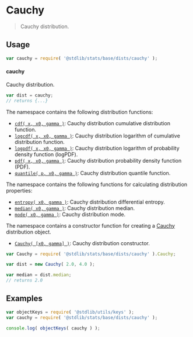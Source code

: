 <!--

@license Apache-2.0

Copyright (c) 2018 The Stdlib Authors.

Licensed under the Apache License, Version 2.0 (the "License");
you may not use this file except in compliance with the License.
You may obtain a copy of the License at

   http://www.apache.org/licenses/LICENSE-2.0

Unless required by applicable law or agreed to in writing, software
distributed under the License is distributed on an "AS IS" BASIS,
WITHOUT WARRANTIES OR CONDITIONS OF ANY KIND, either express or implied.
See the License for the specific language governing permissions and
limitations under the License.

-->

# Cauchy

> Cauchy distribution.

<section class="usage">

## Usage

```javascript
var cauchy = require( '@stdlib/stats/base/dists/cauchy' );
```

#### cauchy

Cauchy distribution.

```javascript
var dist = cauchy;
// returns {...}
```

The namespace contains the following distribution functions:

<!-- <toc pattern="*+(cdf|pdf|mgf|quantile)*"> -->

<div class="namespace-toc">

-   <span class="signature">[`cdf( x, x0, gamma )`][@stdlib/stats/base/dists/cauchy/cdf]</span><span class="delimiter">: </span><span class="description">Cauchy distribution cumulative distribution function.</span>
-   <span class="signature">[`logcdf( x, x0, gamma )`][@stdlib/stats/base/dists/cauchy/logcdf]</span><span class="delimiter">: </span><span class="description">Cauchy distribution logarithm of cumulative distribution function.</span>
-   <span class="signature">[`logpdf( x, x0, gamma )`][@stdlib/stats/base/dists/cauchy/logpdf]</span><span class="delimiter">: </span><span class="description">Cauchy distribution logarithm of probability density function (logPDF).</span>
-   <span class="signature">[`pdf( x, x0, gamma )`][@stdlib/stats/base/dists/cauchy/pdf]</span><span class="delimiter">: </span><span class="description">Cauchy distribution probability density function (PDF).</span>
-   <span class="signature">[`quantile( p, x0, gamma )`][@stdlib/stats/base/dists/cauchy/quantile]</span><span class="delimiter">: </span><span class="description">Cauchy distribution quantile function.</span>

</div>

<!-- </toc> -->

The namespace contains the following functions for calculating distribution properties:

<!-- <toc pattern="*+(entropy|kurtosis|mean|median|mode|skewness|stdev|variance)*"> -->

<div class="namespace-toc">

-   <span class="signature">[`entropy( x0, gamma )`][@stdlib/stats/base/dists/cauchy/entropy]</span><span class="delimiter">: </span><span class="description">Cauchy distribution differential entropy.</span>
-   <span class="signature">[`median( x0, gamma )`][@stdlib/stats/base/dists/cauchy/median]</span><span class="delimiter">: </span><span class="description">Cauchy distribution median.</span>
-   <span class="signature">[`mode( x0, gamma )`][@stdlib/stats/base/dists/cauchy/mode]</span><span class="delimiter">: </span><span class="description">Cauchy distribution mode.</span>

</div>

<!-- </toc> -->

The namespace contains a constructor function for creating a [Cauchy][cauchy-distribution] distribution object.

<!-- <toc pattern="*ctor*"> -->

<div class="namespace-toc">

-   <span class="signature">[`Cauchy( [x0, gamma] )`][@stdlib/stats/base/dists/cauchy/ctor]</span><span class="delimiter">: </span><span class="description">Cauchy distribution constructor.</span>

</div>

<!-- </toc> -->

```javascript
var Cauchy = require( '@stdlib/stats/base/dists/cauchy' ).Cauchy;

var dist = new Cauchy( 2.0, 4.0 );

var median = dist.median;
// returns 2.0
```

</section>

<!-- /.usage -->

<section class="examples">

## Examples

<!-- TODO: better examples -->

<!-- eslint no-undef: "error" -->

```javascript
var objectKeys = require( '@stdlib/utils/keys' );
var cauchy = require( '@stdlib/stats/base/dists/cauchy' );

console.log( objectKeys( cauchy ) );
```

</section>

<!-- /.examples -->

<section class="links">

[cauchy-distribution]: https://en.wikipedia.org/wiki/Cauchy_distribution

<!-- <toc-links> -->

[@stdlib/stats/base/dists/cauchy/ctor]: https://github.com/stdlib-js/stdlib/tree/develop/lib/node_modules/%40stdlib/stats/base/dists/cauchy/ctor

[@stdlib/stats/base/dists/cauchy/entropy]: https://github.com/stdlib-js/stdlib/tree/develop/lib/node_modules/%40stdlib/stats/base/dists/cauchy/entropy

[@stdlib/stats/base/dists/cauchy/median]: https://github.com/stdlib-js/stdlib/tree/develop/lib/node_modules/%40stdlib/stats/base/dists/cauchy/median

[@stdlib/stats/base/dists/cauchy/mode]: https://github.com/stdlib-js/stdlib/tree/develop/lib/node_modules/%40stdlib/stats/base/dists/cauchy/mode

[@stdlib/stats/base/dists/cauchy/cdf]: https://github.com/stdlib-js/stdlib/tree/develop/lib/node_modules/%40stdlib/stats/base/dists/cauchy/cdf

[@stdlib/stats/base/dists/cauchy/logcdf]: https://github.com/stdlib-js/stdlib/tree/develop/lib/node_modules/%40stdlib/stats/base/dists/cauchy/logcdf

[@stdlib/stats/base/dists/cauchy/logpdf]: https://github.com/stdlib-js/stdlib/tree/develop/lib/node_modules/%40stdlib/stats/base/dists/cauchy/logpdf

[@stdlib/stats/base/dists/cauchy/pdf]: https://github.com/stdlib-js/stdlib/tree/develop/lib/node_modules/%40stdlib/stats/base/dists/cauchy/pdf

[@stdlib/stats/base/dists/cauchy/quantile]: https://github.com/stdlib-js/stdlib/tree/develop/lib/node_modules/%40stdlib/stats/base/dists/cauchy/quantile

<!-- </toc-links> -->

</section>

<!-- /.links -->
